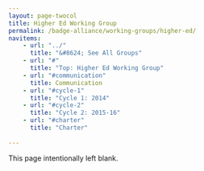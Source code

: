```yaml
---
layout: page-twocol
title: Higher Ed Working Group
permalink: /badge-alliance/working-groups/higher-ed/
navitems:
    - url: "../"
      title: "&#8624; See All Groups"
    - url: "#"
      title: "Top: Higher Ed Working Group"
    - url: "#communication"
      title: Communication
    - url: "#cycle-1"
      title: "Cycle 1: 2014"
    - url: "#cycle-2"
      title: "Cycle 2: 2015-16"
    - url: "#charter"
      title: "Charter"
    
---
```

This page intentionally left blank.